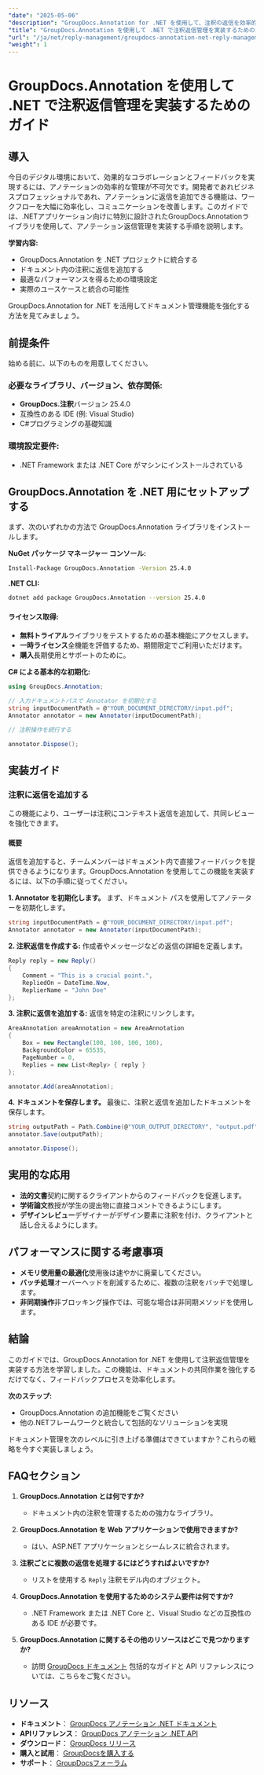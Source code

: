 ```yaml
---
"date": "2025-05-06"
"description": "GroupDocs.Annotation for .NET を使用して、注釈の返信を効率的に管理する方法を学びましょう。このガイドでは、統合、返信の追加、そして実用的なユースケースについて説明します。"
"title": "GroupDocs.Annotation を使用して .NET で注釈返信管理を実装するためのガイド"
"url": "/ja/net/reply-management/groupdocs-annotation-net-reply-management-guide/"
"weight": 1
---
```


# GroupDocs.Annotation を使用して .NET で注釈返信管理を実装するためのガイド

## 導入

今日のデジタル環境において、効果的なコラボレーションとフィードバックを実現するには、アノテーションの効率的な管理が不可欠です。開発者であれビジネスプロフェッショナルであれ、アノテーションに返信を追加できる機能は、ワークフローを大幅に効率化し、コミュニケーションを改善します。このガイドでは、.NETアプリケーション向けに特別に設計されたGroupDocs.Annotationライブラリを使用して、アノテーション返信管理を実装する手順を説明します。

**学習内容:**
- GroupDocs.Annotation を .NET プロジェクトに統合する
- ドキュメント内の注釈に返信を追加する
- 最適なパフォーマンスを得るための環境設定
- 実際のユースケースと統合の可能性

GroupDocs.Annotation for .NET を活用してドキュメント管理機能を強化する方法を見てみましょう。

## 前提条件

始める前に、以下のものを用意してください。

### 必要なライブラリ、バージョン、依存関係:
- **GroupDocs.注釈**バージョン 25.4.0
- 互換性のある IDE (例: Visual Studio)
- C#プログラミングの基礎知識

### 環境設定要件:
- .NET Framework または .NET Core がマシンにインストールされている

## GroupDocs.Annotation を .NET 用にセットアップする

まず、次のいずれかの方法で GroupDocs.Annotation ライブラリをインストールします。

**NuGet パッケージ マネージャー コンソール:**
```bash
Install-Package GroupDocs.Annotation -Version 25.4.0
```

**.NET CLI:**
```bash
dotnet add package GroupDocs.Annotation --version 25.4.0
```

#### ライセンス取得:
- **無料トライアル**ライブラリをテストするための基本機能にアクセスします。
- **一時ライセンス**全機能を評価するため、期間限定でご利用いただけます。
- **購入**長期使用とサポートのために。

**C# による基本的な初期化:**
```csharp
using GroupDocs.Annotation;

// 入力ドキュメントパスで Annotator を初期化する
string inputDocumentPath = @"YOUR_DOCUMENT_DIRECTORY/input.pdf";
Annotator annotator = new Annotator(inputDocumentPath);

// 注釈操作を続行する

annotator.Dispose();
```

## 実装ガイド

### 注釈に返信を追加する

この機能により、ユーザーは注釈にコンテキスト返信を追加して、共同レビューを強化できます。

#### 概要
返信を追加すると、チームメンバーはドキュメント内で直接フィードバックを提供できるようになります。GroupDocs.Annotation を使用してこの機能を実装するには、以下の手順に従ってください。

**1. Annotator を初期化します。**
まず、ドキュメント パスを使用してアノテーターを初期化します。
```csharp
string inputDocumentPath = @"YOUR_DOCUMENT_DIRECTORY/input.pdf";
Annotator annotator = new Annotator(inputDocumentPath);
```

**2. 注釈返信を作成する:**
作成者やメッセージなどの返信の詳細を定義します。
```csharp
Reply reply = new Reply()
{
    Comment = "This is a crucial point.",
    RepliedOn = DateTime.Now,
    ReplierName = "John Doe"
};
```

**3. 注釈に返信を追加する:**
返信を特定の注釈にリンクします。
```csharp
AreaAnnotation areaAnnotation = new AreaAnnotation
{
    Box = new Rectangle(100, 100, 100, 100),
    BackgroundColor = 65535,
    PageNumber = 0,
    Replies = new List<Reply> { reply }
};

annotator.Add(areaAnnotation);
```

**4. ドキュメントを保存します。**
最後に、注釈と返信を追加したドキュメントを保存します。
```csharp
string outputPath = Path.Combine(@"YOUR_OUTPUT_DIRECTORY", "output.pdf");
annotator.Save(outputPath);

annotator.Dispose();
```

## 実用的な応用

- **法的文書**契約に関するクライアントからのフィードバックを促進します。
- **学術論文**教授が学生の提出物に直接コメントできるようにします。
- **デザインレビュー**デザイナーがデザイン要素に注釈を付け、クライアントと話し合えるようにします。

## パフォーマンスに関する考慮事項

- **メモリ使用量の最適化**使用後は速やかに廃棄してください。
- **バッチ処理**オーバーヘッドを削減するために、複数の注釈をバッチで処理します。
- **非同期操作**非ブロッキング操作では、可能な場合は非同期メソッドを使用します。

## 結論

このガイドでは、GroupDocs.Annotation for .NET を使用して注釈返信管理を実装する方法を学習しました。この機能は、ドキュメントの共同作業を強化するだけでなく、フィードバックプロセスを効率化します。

**次のステップ:**
- GroupDocs.Annotation の追加機能をご覧ください
- 他の.NETフレームワークと統合して包括的なソリューションを実現

ドキュメント管理を次のレベルに引き上げる準備はできていますか？これらの戦略を今すぐ実装しましょう。

## FAQセクション

1. **GroupDocs.Annotation とは何ですか?**
   - ドキュメント内の注釈を管理するための強力なライブラリ。

2. **GroupDocs.Annotation を Web アプリケーションで使用できますか?**
   - はい、ASP.NET アプリケーションとシームレスに統合されます。

3. **注釈ごとに複数の返信を処理するにはどうすればよいですか?**
   - リストを使用する `Reply` 注釈モデル内のオブジェクト。

4. **GroupDocs.Annotation を使用するためのシステム要件は何ですか?**
   - .NET Framework または .NET Core と、Visual Studio などの互換性のある IDE が必要です。

5. **GroupDocs.Annotation に関するその他のリソースはどこで見つかりますか?**
   - 訪問 [GroupDocs ドキュメント](https://docs.groupdocs.com/annotation/net/) 包括的なガイドと API リファレンスについては、こちらをご覧ください。

## リソース

- **ドキュメント**： [GroupDocs アノテーション .NET ドキュメント](https://docs.groupdocs.com/annotation/net/)
- **APIリファレンス**： [GroupDocs アノテーション .NET API](https://reference.groupdocs.com/annotation/net/)
- **ダウンロード**： [GroupDocs リリース](https://releases.groupdocs.com/annotation/net/)
- **購入と試用**： [GroupDocsを購入する](https://purchase.groupdocs.com/buy)
- **サポート**： [GroupDocsフォーラム](https://forum.groupdocs.com/c/annotation/)